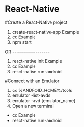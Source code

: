 # React-Native

#Create a React-Native project
1. create-react-native-app Example
2. cd Example
3. npm start

OR -------------------

1. react-native init Example
2. cd Example
3. react-native run-android

#Connect with an Emulator

1. cd %ANDROID_HOME%/tools
2. emulator -list-avds
3. emulator -avd [emulator_name]
4. Open a new terminal
  - cd Example
  - react-native run-android
